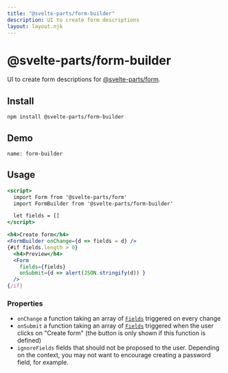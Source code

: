 ```yaml
---
title: "@svelte-parts/form-builder"
description: UI to create form descriptions
layout: layout.njk
---
```


# @svelte-parts/form-builder

UI to create form descriptions for [@svelte-parts/form](https://github.com/idris-maps/svelte-parts/tree/master/packages/form#svelte-partsform).

## Install

```
npm install @svelte-parts/form-builder
```

## Demo

```comp
name: form-builder
```

## Usage

```jsx
<script>
  import Form from '@svelte-parts/form'
  import FormBuilder from '@svelte-parts/form-builder'

  let fields = []
</script>

<h4>Create form</h4>
<FormBuilder onChange={d => fields = d} />
{#if fields.length > 0}
  <h4>Preview</h4>
  <Form
    fields={fields}
    onSubmit={d => alert(JSON.stringify(d)) }
  />
{/if}
```

### Properties

* `onChange` a function taking an array of [`Fields`](https://github.com/idris-maps/svelte-parts/blob/master/packages/form/index.d.ts) triggered on every change
* `onSubmit` a function taking an array of [`Fields`](https://github.com/idris-maps/svelte-parts/blob/master/packages/form/index.d.ts) triggered when the user clicks on "Create form" (the button is only shown if this function is defined)
* `ignoreFields` fields that should not be proposed to the user. Depending on the context, you may not want to encourage creating a password field, for example.

